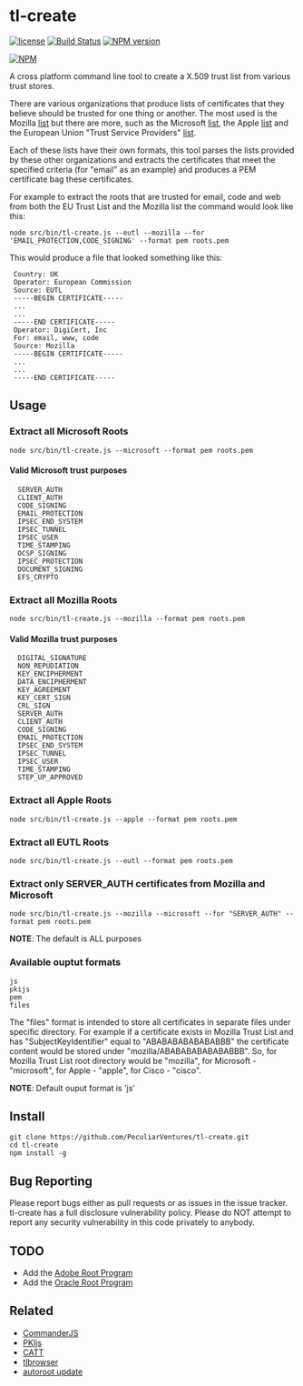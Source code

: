 # tl-create

[![license](https://img.shields.io/badge/license-MIT-green.svg?style=flat)](https://raw.githubusercontent.com/PeculiarVentures/tl-create/master/LICENSE)
[![Build Status](https://travis-ci.org/PeculiarVentures/tl-create.svg?branch=master)](https://travis-ci.org/PeculiarVentures/tl-create)
[![NPM version](https://badge.fury.io/js/tl-create.svg)](http://badge.fury.io/tl-create)

[![NPM](https://nodei.co/npm-dl/tl-create.png?months=2&height=2)](https://nodei.co/npm/tl-create/)

A cross platform command line tool to create a X.509 trust list from various trust stores.

There are various organizations that produce lists of certificates that they believe should be trusted for one thing or another. The most used is the Mozilla [list](http://mxr.mozilla.org/mozilla/source/security/nss/lib/ckfw/builtins/certdata.txt?raw=1) but there are more, such as the Microsoft [list](http://technet.microsoft.com/en-us/library/cc751157.aspx), the Apple [list](http://www.apple.com/certificateauthority/ca_program.html) and the European Union "Trust Service Providers" [list](https://ec.europa.eu/digital-agenda/en/eu-trusted-lists-certification-service-providers).

Each of these lists have their own formats, this tool parses the lists provided by these other organizations and extracts the certificates that meet the specified criteria (for "email" as an example) and produces a PEM certificate bag these certificates.

For example to extract the roots that are trusted for email, code and web from both the EU Trust List and the Mozilla list the command would look like this:

```
node src/bin/tl-create.js --eutl --mozilla --for 'EMAIL_PROTECTION,CODE_SIGNING' --format pem roots.pem
```

This would produce a file that looked something like this:
```
 Country: UK
 Operator: European Commission
 Source: EUTL
 -----BEGIN CERTIFICATE-----
 ...
 ...
 -----END CERTIFICATE-----
 Operator: DigiCert, Inc
 For: email, www, code
 Source: Mozilla
 -----BEGIN CERTIFICATE-----
 ...
 ...
 -----END CERTIFICATE-----
```
## Usage
### Extract all Microsoft Roots
```
node src/bin/tl-create.js --microsoft --format pem roots.pem
```

#### Valid Microsoft trust purposes 
```
  SERVER_AUTH
  CLIENT_AUTH
  CODE_SIGNING
  EMAIL_PROTECTION
  IPSEC_END_SYSTEM
  IPSEC_TUNNEL
  IPSEC_USER
  TIME_STAMPING
  OCSP_SIGNING
  IPSEC_PROTECTION
  DOCUMENT_SIGNING
  EFS_CRYPTO
```

### Extract all Mozilla Roots
```
node src/bin/tl-create.js --mozilla --format pem roots.pem
```

#### Valid Mozilla trust purposes 
```
  DIGITAL_SIGNATURE
  NON_REPUDIATION
  KEY_ENCIPHERMENT
  DATA_ENCIPHERMENT
  KEY_AGREEMENT
  KEY_CERT_SIGN
  CRL_SIGN
  SERVER_AUTH
  CLIENT_AUTH
  CODE_SIGNING
  EMAIL_PROTECTION
  IPSEC_END_SYSTEM
  IPSEC_TUNNEL
  IPSEC_USER
  TIME_STAMPING
  STEP_UP_APPROVED
```

### Extract all Apple Roots
```
node src/bin/tl-create.js --apple --format pem roots.pem
```


### Extract all EUTL Roots
```
node src/bin/tl-create.js --eutl --format pem roots.pem
```

### Extract only SERVER_AUTH certificates from Mozilla and Microsoft

```
node src/bin/tl-create.js --mozilla --microsoft --for "SERVER_AUTH" --format pem roots.pem
```

**NOTE**: The default is ALL purposes 

### Available ouptut formats 
```
js
pkijs
pem
files
```

The "files" format is intended to store all certificates in separate files under specific directory. For example if a certificate exists in Mozilla Trust List and has "SubjectKeyIdentifier" equal to "ABABABABABABABBB" the certificate content would be stored under "mozilla/ABABABABABABABBB". So, for Mozilla Trust List root directory would be "mozilla", for Microsoft - "microsoft", for Apple - "apple", for Cisco - "cisco".

**NOTE**: Default ouput format is 'js'

## Install

```
git clone https://github.com/PeculiarVentures/tl-create.git
cd tl-create
npm install -g
``` 


## Bug Reporting
Please report bugs either as pull requests or as issues in the issue tracker. tl-create has a full disclosure vulnerability policy. Please do NOT attempt to report any security vulnerability in this code privately to anybody.

## TODO
* Add the [Adobe Root Program](http://trustlist.adobe.com/tl12.acrobatsecuritysettings)
* Add the [Oracle Root Program](http://www.oracle.com/technetwork/java/javase/javasecarootcertsprogram-1876540.html)

## Related
- [CommanderJS](https://github.com/tj/commander.js)
- [PKIjs](https://pkijs.org)
- [CATT](https://github.com/kirei/catt)
- [tlbrowser](http://tlbrowser.tsl.website)
- [autoroot update](https://unmitigatedrisk.com/?p=259)
